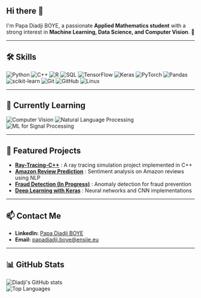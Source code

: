 ## Hi there 👋

I'm Papa Diadji BOYE, a passionate **Applied Mathematics student** with a strong interest in **Machine Learning, Data Science, and Computer Vision**. 🚀

---

## 🛠 Skills

![Python](https://img.shields.io/badge/Python-3776AB?style=for-the-badge&logo=python&logoColor=white)
![C++](https://img.shields.io/badge/C++-00599C?style=for-the-badge&logo=c%2B%2B&logoColor=white)
![R](https://img.shields.io/badge/R-276DC3?style=for-the-badge&logo=r&logoColor=white)
![SQL](https://img.shields.io/badge/SQL-4479A1?style=for-the-badge&logo=sql&logoColor=white)
![TensorFlow](https://img.shields.io/badge/TensorFlow-FF6F00?style=for-the-badge&logo=tensorflow&logoColor=white)
![Keras](https://img.shields.io/badge/Keras-D00000?style=for-the-badge&logo=keras&logoColor=white)
![PyTorch](https://img.shields.io/badge/PyTorch-EE4C2C?style=for-the-badge&logo=pytorch&logoColor=white)
![Pandas](https://img.shields.io/badge/Pandas-150458?style=for-the-badge&logo=pandas&logoColor=white)
![scikit-learn](https://img.shields.io/badge/scikit--learn-F7931E?style=for-the-badge&logo=scikit-learn&logoColor=white)
![Git](https://img.shields.io/badge/Git-F05032?style=for-the-badge&logo=git&logoColor=white)
![GitHub](https://img.shields.io/badge/GitHub-181717?style=for-the-badge&logo=github&logoColor=white)
![Linux](https://img.shields.io/badge/Linux-FCC624?style=for-the-badge&logo=linux&logoColor=black)

---

## 🌱 Currently Learning

![Computer Vision](https://img.shields.io/badge/Computer%20Vision-008080?style=for-the-badge)
![Natural Language Processing](https://img.shields.io/badge/NLP-FF6347?style=for-the-badge)
![ML for Signal Processing](https://img.shields.io/badge/Signal%20Processing-20B2AA?style=for-the-badge)

---

## 🚀 Featured Projects

- [**Ray-Tracing-C++**](https://github.com/Diadji23/Ray-Tracing-C-) : A ray tracing simulation project implemented in C++  
- [**Amazon Review Prediction**](https://github.com/Diadji23/amazon-review-prediction-nlp) : Sentiment analysis on Amazon reviews using NLP  
- [**Fraud Detection (In Progress)**](https://github.com/Diadji23/fraud-detection-anomaly-En-cours-) : Anomaly detection for fraud prevention  
- [**Deep Learning with Keras**](https://github.com/Diadji23/Deep-Learning-with-Keras) : Neural networks and CNN implementations

---

## 📫 Contact Me

- **LinkedIn:** [Papa Diadji BOYE](https://www.linkedin.com/in/papa-diadji-boye/)  
- **Email:** papadiadji.boye@ensiie.eu

---

## 📊 GitHub Stats

![Diadji's GitHub stats](https://github-readme-stats.vercel.app/api?username=Diadji23&show_icons=true&theme=radical)  
![Top Languages](https://github-readme-stats.vercel.app/api/top-langs/?username=Diadji23&layout=compact&theme=radical)

